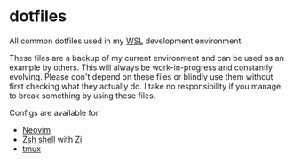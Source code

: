 # dotfiles

All common dotfiles used in my [WSL](https://learn.microsoft.com/en-us/windows/wsl/) development environment.

These files are a backup of my current environment and can be used as an example by others. This will always be work-in-progress and constantly evolving. Please don't depend on these files or blindly use them without first checking what they actually do. I take no responsibility if you manage to break something by using these files.

Configs are available for
- [Neovim](https://neovim.io/)
- [Zsh shell](https://zsh.sourceforge.io/) with [Zi](https://wiki.zshell.dev/)
- [tmux](https://github.com/tmux/tmux/wiki)
